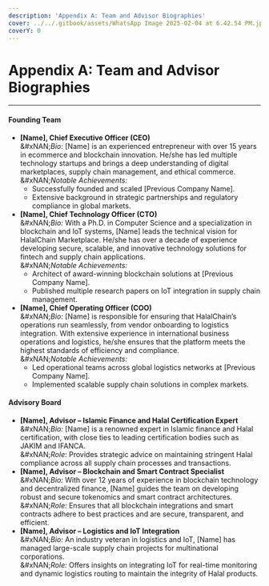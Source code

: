 ```yaml
---
description: 'Appendix A: Team and Advisor Biographies'
cover: ../../.gitbook/assets/WhatsApp Image 2025-02-04 at 6.42.54 PM.jpeg
coverY: 0
---
```


# Appendix A: Team and Advisor Biographies

***

#### **Founding Team**

* **\[Name], Chief Executive Officer (CEO)**\
  &#xNAN;_&#x42;io:_ \[Name] is an experienced entrepreneur with over 15 years in ecommerce and blockchain innovation. He/she has led multiple technology startups and brings a deep understanding of digital marketplaces, supply chain management, and ethical commerce.\
  &#xNAN;_&#x4E;otable Achievements:_
  * Successfully founded and scaled \[Previous Company Name].
  * Extensive background in strategic partnerships and regulatory compliance in global markets.
* **\[Name], Chief Technology Officer (CTO)**\
  &#xNAN;_&#x42;io:_ With a Ph.D. in Computer Science and a specialization in blockchain and IoT systems, \[Name] leads the technical vision for HalalChain Marketplace. He/she has over a decade of experience developing secure, scalable, and innovative technology solutions for fintech and supply chain applications.\
  &#xNAN;_&#x4E;otable Achievements:_
  * Architect of award-winning blockchain solutions at \[Previous Company Name].
  * Published multiple research papers on IoT integration in supply chain management.
* **\[Name], Chief Operating Officer (COO)**\
  &#xNAN;_&#x42;io:_ \[Name] is responsible for ensuring that HalalChain’s operations run seamlessly, from vendor onboarding to logistics integration. With extensive experience in international business operations and logistics, he/she ensures that the platform meets the highest standards of efficiency and compliance.\
  &#xNAN;_&#x4E;otable Achievements:_
  * Led operational teams across global logistics networks at \[Previous Company Name].
  * Implemented scalable supply chain solutions in complex markets.

#### **Advisory Board**

* **\[Name], Advisor – Islamic Finance and Halal Certification Expert**\
  &#xNAN;_&#x42;io:_ \[Name] is a renowned expert in Islamic finance and Halal certification, with close ties to leading certification bodies such as JAKIM and IFANCA.\
  &#xNAN;_&#x52;ole:_ Provides strategic advice on maintaining stringent Halal compliance across all supply chain processes and transactions.
* **\[Name], Advisor – Blockchain and Smart Contract Specialist**\
  &#xNAN;_&#x42;io:_ With over 12 years of experience in blockchain technology and decentralized finance, \[Name] guides the team on developing robust and secure tokenomics and smart contract architectures.\
  &#xNAN;_&#x52;ole:_ Ensures that all blockchain integrations and smart contracts adhere to best practices and are secure, transparent, and efficient.
* **\[Name], Advisor – Logistics and IoT Integration**\
  &#xNAN;_&#x42;io:_ An industry veteran in logistics and IoT, \[Name] has managed large-scale supply chain projects for multinational corporations.\
  &#xNAN;_&#x52;ole:_ Offers insights on integrating IoT for real-time monitoring and dynamic logistics routing to maintain the integrity of Halal products.
